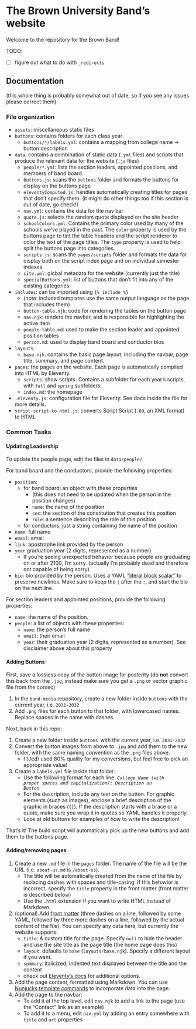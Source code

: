# The Brown University Band’s website

Welcome to the repository for the Brown Band!

TODO:

- [ ] figure out what to do with `_redirects`

## Documentation

(this whole thing is probably somewhat out of date, so if you see any issues please correct them)

### File organization

- `assets`: miscellaneous static files
- `buttons`: contains folders for each class year
  - `buttons/*/labels.yml`: contains a mapping from college name → button description
- `data`: contains a combination of static data (`.yml` files) and scripts that produce the relevant data for the website (`.js` files)
  - `people/*.yml`: lists the section leaders, appointed positions, and members of band board.
  - `buttons.js`: scans the `buttons` folder and formats the buttons for display on the buttons page
  - `eleventyComputed.js`: handles automatically creating titles for pages that don’t specify them. (it might do other things too if this section is out of date, go check!)
  - `nav.yml`: contains the data for the nav bar
  - `quote.js`: selects the random quote displayed on the site header
  - `schoolColors.yml`: Contains the primary color used by many of the schools we’ve played in the past. The `color` property is used by the buttons page to tint the table headers and the script renderer to color the text of the page titles. The `type` property is used to help split the buttons page into categories.
  - `scripts.js`: scans the `pages/scripts` folder and formats the data for display both on the script index page and on individual semester indexes.
  - `site.yml`: global metadata for the website (currently just the title)
  - `specialButtons.yml`: list of buttons that don’t fit into any of the existing categories
- `includes`: can be imported using `{% include %}`
  - (note: included templates use the same output language as the page that includes them)
  - `button-table.njk`: code for rendering the tables on the button page
  - `nav.njk`: renders the navbar, and is responsible for highlighting the active item
  - `people-table.md`: used to make the section leader and appointed position tables
  - `person.md`: used to display band board and conductor bios
- `layouts`
  - `base.njk`: contains the basic page layout, including the navbar, page title, summary, and page content.
- `pages`: the pages on the website. Each page is automatically compiled into HTML by Eleventy.
  - `scripts`: show scripts. Contains a subfolder for each year’s scripts, with `fall` and `spring` subfolders.
  - `index.md`: the homepage
- `.eleventy.js`: configuration file for Eleventy. See docs inside the file for more details.
- `script-script-to-html.js`: converts Script Script (`.69`, an XML format) to HTML

### Common Tasks

#### Updating Leadership

To update the people page, edit the files in `data/people/`.

For band board and the conductors, provide the following properties:

- `position`:
  - for band board: an object with these properties
    - (this does not need to be updated when the person in the position changes)
    - `name`: the name of the position
    - `sec`: the section of the constitution that creates this position
    - `role`: a sentence describing the role of this position
  - for conductors: just a string containing the name of the position
- `name`: full name
- `email`: email
- `link`: apostrophe link provided by the person
- `year` graduation year (2 digits, represented as a number)
  - If you’re seeing unexpected behavior because people are graduating on or after 2100, I’m sorry. (actually I’m probably dead and therefore not capable of being sorry)
- `bio`: bio provided by the person. Uses a YAML [“literal block scalar”](https://web.archive.org/web/20211119210045/https://yaml-multiline.info) to preserve newlines. Make sure to keep the `|` after the `:`, and start the bio on the next line.

For section leaders and appointed positions, provide the following properties:

- `name`: the name of the position.
- `people`: a list of objects with these properties:
  - `name`: the person’s full name
  - `email`: their email
  - `year`: their graduation year (2 digits, represented as a number). See disclaimer above about this property

#### Adding Buttons

First, save a lossless copy of the button image for posterity (do **not** convert this back from the `.jpg`, instead make sure you get a `.png` or vector graphic file from the corsec)

1. In the `band-media` repository, create a new folder inside `buttons` with the current year, i.e. `2031-2032`
2. Add `.png` files for each button to that folder, with lowercased names. Replace spaces in the name with dashes.

Next, back in this repo:

1. Create a new folder inside `buttons `with the current year, i.e. `2031-2032`
2. Convert the button images from above to `.jpg` and add them to the new folder, with the same naming convention as the `.png` files above.
   - I (Jed) used 80% quality for my conversions, but feel free to pick an appropriate value!
3. Create a `labels.yml` file inside that folder.
   - Use the following format for each line: <code>_College Name (with proper spaces and capitalization)_: _Description on Button_</code>
   - For the description, include any text on the button. For graphic elements (such as images), enclose a brief description of the graphic in braces (`{}`). If the description starts with a brace or a quote, make sure you wrap it in quotes so YAML handles it properly.
   - Look at old buttons for examples of how to write the description!

That’s it! The build script will automatically pick up the new buttons and add them to the buttons page.

#### Adding/removing pages

1. Create a new `.md` file in the `pages` folder. The name of the file will be the URL (i.e. `about-us.md` is `/about-us`).
   - The title will be automatically created from the name of the file by replacing dashes with spaces and title-casing. If this behavior is incorrect, specify the `title` property in the front matter (front matter is described below)
   - Use the `.html` extension if you want to write HTML instead of Markdown.
2. (optional) Add [front matter](https://www.11ty.dev/docs/data-frontmatter/) (three dashes on a line, followed by some YAML, followed by three more dashes on a line, followed by the actual content of the file). You can specify any data here, but currently the website supports:
   - `title`: A custom title for the page. Specify `null` to hide the header and use the site title as the page title (the home page does this)
   - `layout`: defaults to `base` (`layouts/base.njk`). Specify a different layout if you want.
   - `summary`: italicized, indented text displayed between the title and the content
   - check out [Eleventy’s docs](https://www.11ty.dev/docs/data-configuration/) for additional options.
3. Add the page content, formatted using Markdown. You can use [Nunjucks template commands](https://mozilla.github.io/nunjucks/templating.html) to incorporate data into the page.
4. Add the page to the navbar:
   - To add it at the top level, edit `nav.njk` to add a link to the page (use the “Contact” link as an example)
   - To add it to a menu, edit `nav.yml` by adding an entry somewhere with `title` and `url` properties
